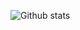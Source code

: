 ![Github stats](https://github-readme-stats.vercel.app/api?username=shivangx01b&show_icons=true&theme=cobalt)
